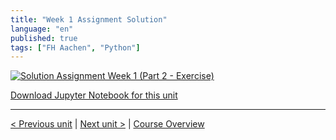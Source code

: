 ```yaml
---
title: "Week 1 Assignment Solution"
language: "en"
published: true
tags: ["FH Aachen", "Python"]
---
```


[![Solution Assignment Week 1 (Part 2 - Exercise)](https://img.youtube.com/vi/XQ5pZ9XyZm4/hqdefault.jpg)](https://youtu.be/XQ5pZ9XyZm4)

[Download Jupyter Notebook for this unit](files/week_1_assignment_solution.ipynb)

---

[< Previous unit](/teaching/python-mooc/week1_assignment_exercise) | [Next unit >](/teaching/python-mooc/week1_bonus_exercise) |
[Course Overview](/teaching/python-mooc)
